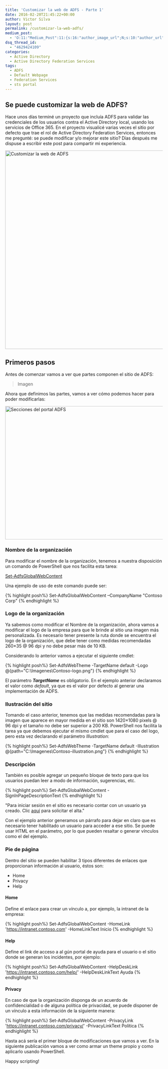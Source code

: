 ```yaml
---
title: 'Customizar la web de ADFS - Parte 1'
date: 2016-02-20T21:45:22+00:00
author: Victor Silva
layout: post
permalink: /customizar-la-web-adfs/
medium_post:
  - 'O:11:"Medium_Post":11:{s:16:"author_image_url";N;s:10:"author_url";N;s:11:"byline_name";N;s:12:"byline_email";N;s:10:"cross_link";s:2:"no";s:2:"id";N;s:21:"follower_notification";s:3:"yes";s:7:"license";s:19:"all-rights-reserved";s:14:"publication_id";s:2:"-1";s:6:"status";s:4:"none";s:3:"url";N;}'
dsq_thread_id:
  - "4629424109"
categories:
  - Active Directory
  - Active Directory Federation Services
tags:
  - ADFS
  - Default Webpage
  - Federation Services
  - sts portal
---
```

## Se puede customizar la web de ADFS?

Hace unos días terminé un proyecto que incluía ADFS para validar las credenciales de los usuarios contra el Active Directory local, usando los servicios de Office 365. En el proyecto visualicé varias veces el sitio por defecto que trae el rol de Active Directory Federation Services, entonces me pregunté: se puede modificar y/o mejorar este sitio? Días después me dispuse a escribir este post para compartir mi experiencia.

<img src="https://lh3.googleusercontent.com/aK82hNJWPiJMRWAm44mzOTl_-irOoKy5-laKZIlj_Zxd3v8VqnlX39SVlECNG8PLimHkqjmiC5hTgoXLDOWHnKfA8-3JNJNTijcAaWHNcJ9aJcuPnSmA79OZcCo1hc62ih_d87OKkZl8RHkXzon_h9zGMP-EiEn8fKJ2iMdlJlt-TgeWTqglw3nWhZSY70npHNPZ03r9tyUgZMU_l1WP-Ux1_ntAmfQByFRvz2xxmChUClQmsm8_nT28Nxg_HtaDNMHgld9QaI-Ejle0q3i33W8nnUQDzgkDsgUFtEB9bTHrZzXrTd8PrgOrWvC7XZk_mKiCkWQgDNvBLCFxjRW2nfVL2FNT-gFeHTezz2tF7tjIzbiiiAdRSh4GIHD_7HyMNv6h7j5hjniHrG53A3sS29MZjE8lRam9ltzqfemJiYZcRGH0lo7IWymQjcC6EvfwLCP9n5ddhhc_M28SCsD8QBYZTFXKsTYWssb9gSn8DlW5MbcpkSyMsMj7x553-v6nD-SqTo9ODcaVduUt858DVhue6SYcZWG4xDldO1yvtjgJZfOCR1pVjDYb_ceonI5q9j_D=w866-h633-no" width="866" height="633" alt="Customizar la web de ADFS" class="alignnone" />

## Primeros pasos

Antes de comenzar vamos a ver que partes componen el sitio de ADFS:

> Imagen

Ahora que definimos las partes, vamos a ver cómo podemos hacer para poder modificarlas:

<img src="https://lh3.googleusercontent.com/37RSOXhNcuA7S-mKhLNImKRBFoZeuHWlRW6TYj-KVkupOVhXD2k-yrqZtieocL7U1QhsNq0oxyqdWd7e0jl2Vq6qGiaPLhLWJyRsSLM0pTP0Z6412Z6wdqLIjFxLn8Gy8Ken_54AYxTkoWgqPB8jcMkA2tE4W2SqLdZ68bkcOsKZk8UMhFh5UngfrxKZg72Bycia0fXE1I6Me6staMGcaub30J8zZSpyiJvzCLuWMcUI2qcOAwbZHBEGNvsNyiz4NpFoh0N6th97PCNF5GhB5FLkE2qqwQ5JQThqmXTW4Eq7kfn0X0A4y-7VcpIAHnfPONF-r2eTzdpSm26dWiDTXh24pECRqL9HPDorC7gFjr341TUZMeIm-6k0XFk4wvmhOFJ_Maq_BhOPz9pl0dx5mO-Trv2Pp4DanHLv6TYE98EYMw54nuWAyW2ne9pJd6sijzmGrGTTuPuxismcJzexhjKkduZSlbI7Fevh_iplrV-tnzsXgDMyAOuQt8fz7ctKlHUUtqk0tPfsrzDRzRsSikw6LV25ue6-VTHZ2OxSJlurGX7XUr0RP2Cq11JG1tgnI06y=w645-h425-no" width="645" height="425" alt="Secciones del portal ADFS" class="alignnone" />

### Nombre de la organización

Para modificar el nombre de la organización, tenemos a nuestra disposición un comando de PowerShell que nos facilita esta tarea:

[Set-AdfsGlobalWebContent](https://technet.microsoft.com/en-us/library/dn479402%28v=wps.630%29.aspx)

Una ejemplo de uso de este comando puede ser:

{% highlight posh%}
Set-AdfsGlobalWebContent –CompanyName "Contoso Corp"
{% endhighlight %}

### Logo de la organización

Ya sabemos como modificar el Nombre de la organización, ahora vamos a modificar el logo de la empresa para que le brinde al sitio una imagen más personalizada. Es necesario tener presente la ruta donde se encuentra el logo de la organización, que debe tener como medidas recomendadas 260&#215;35 @ 96 dpi y no debe pesar más de 10 KB.

Considerando lo anterior vamos a ejecutar el siguiente cmdlet:

{% highlight posh%}
Set-AdfsWebTheme -TargetName default -Logo @{path="C:\Imagenes\Contoso-logo.png"}
{% endhighlight %}

El parámetro **_TargetName_** es obligatorio. En el ejemplo anterior declaramos el valor como _default_, ya que es el valor por defecto al generar una implementación de ADFS.

### Ilustración del sitio

Tomando el caso anterior, tenemos que las medidas recomendadas para la imagen que aparece en mayor medida en el sitio son 1420&#215;1080 pixels @ 96 dpi y el tamaño no debe ser superior a 200 KB. PowerShell nos facilita la tarea ya que debemos ejecutar el mismo cmdlet que para el caso del logo, pero esta vez declarando el parámetro _Illustration_:

{% highlight posh%}
Set-AdfsWebTheme -TargetName default -Illustration @{path="C:\Imagenes\Contoso-illustration.png"}
{% endhighlight %}

### Descripción

También es posible agregar un pequeño bloque de texto para que los usuarios puedan leer a modo de información, sugerencias, etc.

{% highlight posh%}
Set-AdfsGlobalWebContent -SignInPageDescriptionText 
{% endhighlight %}

"Para iniciar sesión en el sitio es necesario contar con un usuario ya creado. Clic [aquí](http://intranet.contoso.com/registration/) para solicitar el alta."
    

Con el ejemplo anterior generamos un párrafo para dejar en claro que es necesario tener habilitado un usuario para acceder a ese sitio. Se puede usar HTML en el parámetro, por lo que pueden resaltar o generar vínculos como el del ejemplo.

### Pie de página

Dentro del sitio se pueden habilitar 3 tipos diferentes de enlaces que proporcionan información al usuario, éstos son:

  * Home
  * Privacy
  * Help

#### Home

Define el enlace para crear un vínculo a, por ejemplo, la intranet de la empresa:

{% highlight posh%}
Set-AdfsGlobalWebContent -HomeLink 'https://intranet.contoso.com' -HomeLinkText Inicio
{% endhighlight %}

#### Help

Define el link de acceso a al gún portal de ayuda para el usuario o el sitio donde se generan los incidentes, por ejemplo:

{% highlight posh%}
Set-AdfsGlobalWebContent -HelpDeskLink 'https://intranet.contoso.com/help/' -HelpDeskLinkText Ayuda
{% endhighlight %}

#### Privacy

En caso de que la organización disponga de un acuerdo de confidencialidad o de alguna política de privacidad, se puede disponer de un vínculo a esta información de la siguiente manera:

{% highlight posh%}
Set-AdfsGlobalWebContent -PrivacyLink 'https://intranet.contoso.com/privacy/' -PrivacyLinkText Política
{% endhighlight %}

Hasta acá sería el primer bloque de modificaciones que vamos a ver. En la siguiente publicación vamos a ver como armar un theme propio y como aplicarlo usando PowerShell.

Happy scripting!